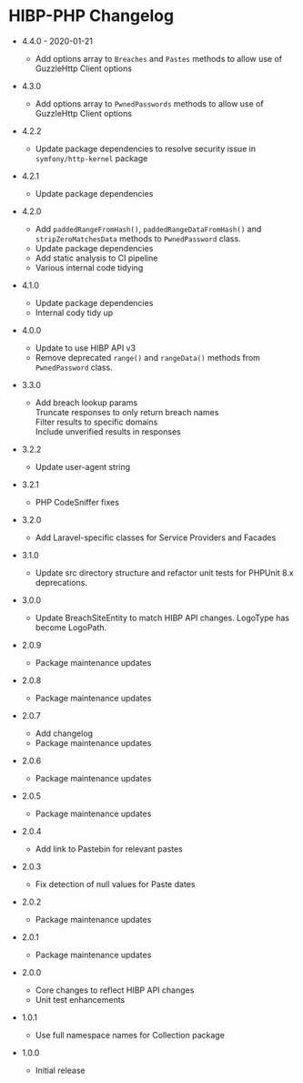 # HIBP-PHP Changelog

- 4.4.0 - 2020-01-21
    - Add options array to `Breaches` and `Pastes` methods to allow use of GuzzleHttp Client options

- 4.3.0
    - Add options array to `PwnedPasswords` methods to allow use of GuzzleHttp Client options

- 4.2.2
    - Update package dependencies to resolve security issue in `symfony/http-kernel` package
    
- 4.2.1
    - Update package dependencies
    
- 4.2.0
    - Add `paddedRangeFromHash()`, `paddedRangeDataFromHash()` and `stripZeroMatchesData` methods to `PwnedPassword` class.
    - Update package dependencies
    - Add static analysis to CI pipeline
    - Various internal code tidying

- 4.1.0
    - Update package dependencies
    - Internal cody tidy up
    
- 4.0.0
    - Update to use HIBP API v3
    - Remove deprecated `range()` and `rangeData()` methods from `PwnedPassword` class.
    
- 3.3.0
    - Add breach lookup params  
    Truncate responses to only return breach names  
    Filter results to specific domains  
    Include unverified results in responses
    
- 3.2.2
    - Update user-agent string

- 3.2.1
    - PHP CodeSniffer fixes

- 3.2.0
    - Add Laravel-specific classes for Service Providers and Facades
    
- 3.1.0
    - Update src directory structure and refactor unit tests for PHPUnit 8.x deprecations.

- 3.0.0
    - Update BreachSiteEntity to match HIBP API changes. LogoType has become LogoPath.
    
- 2.0.9
    - Package maintenance updates
    
- 2.0.8
    - Package maintenance updates
    
- 2.0.7
    - Add changelog
    - Package maintenance updates
    
- 2.0.6
    - Package maintenance updates
    
- 2.0.5
    - Package maintenance updates
    
- 2.0.4
    - Add link to Pastebin for relevant pastes
    
- 2.0.3
    - Fix detection of null values for Paste dates
    
- 2.0.2
    - Package maintenance updates
    
- 2.0.1
    - Package maintenance updates
    
- 2.0.0
    - Core changes to reflect HIBP API changes
    - Unit test enhancements

- 1.0.1
    - Use full namespace names for Collection package

- 1.0.0
    - Initial release
